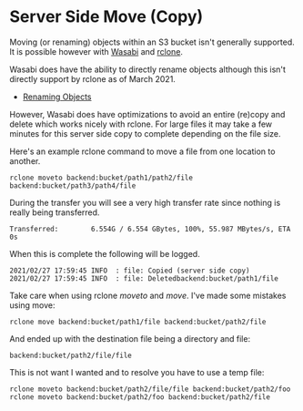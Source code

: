 # Server Side Move (Copy)

Moving (or renaming) objects within an S3 bucket isn't generally supported. It
is possible however with [Wasabi](https://www.wasabi.com) and
[rclone](https://rclone.org/).

Wasabi does have the ability to directly rename objects although this isn't
directly support by rclone as of March 2021.

- [Renaming Objects](https://wasabi.com/wp-content/themes/wasabi/docs/API_Guide/index.html#t=topics%2FRenaming_Objects.htm%23XREF_12310_Renaming_Objects)

However, Wasabi does have optimizations to avoid an entire (re)copy and delete
which works nicely with rclone. For large files it may take a few minutes for
this server side copy to complete depending on the file size.

Here's an example rclone command to move a file from one location to another.

````
rclone moveto backend:bucket/path1/path2/file backend:bucket/path3/path4/file
````

During the transfer you will see a very high transfer rate since nothing is
really being transferred.

````
Transferred:   	    6.554G / 6.554 GBytes, 100%, 55.987 MBytes/s, ETA 0s
````

When this is complete the following will be logged.

````
2021/02/27 17:59:45 INFO  : file: Copied (server side copy)
2021/02/27 17:59:45 INFO  : file: Deletedbackend:bucket/path1/file

````

Take care when using rclone _moveto_ and _move_. I've made some mistakes using
move:

````
rclone move backend:bucket/path1/file backend:bucket/path2/file
````

And ended up with the destination file being a directory and file:

````
backend:bucket/path2/file/file
````

This is not want I wanted and to resolve you have to use a temp file:

````
rclone moveto backend:bucket/path2/file/file backend:bucket/path2/foo
rclone moveto backend:bucket/path2/foo backend:bucket/path2/file
````
